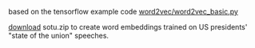 based on the tensorflow example code [word2vec/word2vec_basic.py](https://github.com/tensorflow/tensorflow/blob/master/tensorflow/examples/tutorials/word2vec/word2vec_basic.py)

[download](https://github.com/publicityreform/findbyimage/raw/master/notebooks/word2vec/sotu.zip) sotu.zip to create word embeddings trained on US presidents' "state of the union" speeches.  
